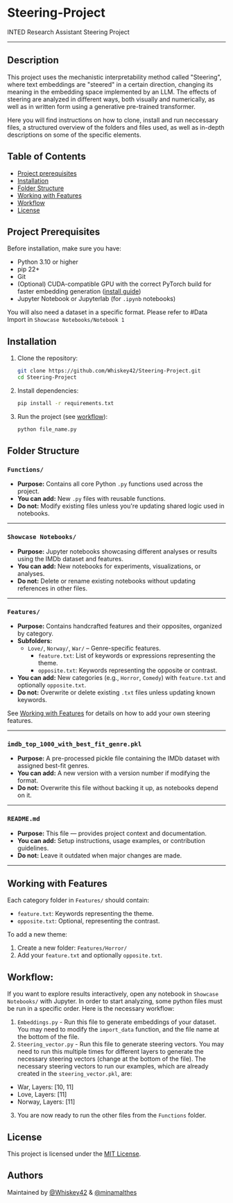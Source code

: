 # Steering-Project
INTED Research Assistant Steering Project

---

## Description

This project uses the mechanistic interpretability method called "Steering", where text embeddings are "steered" in a certain direction, changing its meaning in the embedding space implemented by an LLM. The effects of steering are analyzed in different ways, both visually and numerically, as well as in written form using a generative pre-trained transformer. 

Here you will find instructions on how to clone, install and run neccessary files, a structured overview of the folders and files used, as well as in-depth descriptions on some of the specific elements. 


## Table of Contents
- [Project prerequisites](#project-prerequisites)
- [Installation](#installation)
- [Folder Structure](#folder-structure)
- [Working with Features](#working-with-features)
- [Workflow](#workflow)
- [License](#license)

## Project Prerequisites
Before installation, make sure you have:
- Python 3.10 or higher
- pip 22+
- Git
- (Optional) CUDA-compatible GPU with the correct PyTorch build for faster embedding generation ([install guide](https://pytorch.org/get-started/locally/))
- Jupyter Notebook or Jupyterlab (for `.ipynb` notebooks)

You will also need a dataset in a specific format. Please refer to #Data Import in `Showcase Notebooks/Notebook 1`

## Installation

1. Clone the repository:
   ```bash
   git clone https://github.com/Whiskey42/Steering-Project.git
   cd Steering-Project
   ```

2. Install dependencies:
   ```bash
   pip install -r requirements.txt
   ```

3. Run the project (see [workflow](#workflow)):
   ```bash
   python file_name.py
   ```


## Folder Structure

### `Functions/`
- **Purpose:** Contains all core Python `.py` functions used across the project.
- **You can add:** New `.py` files with reusable functions.
- **Do not:** Modify existing files unless you're updating shared logic used in notebooks.

---

### `Showcase Notebooks/`
- **Purpose:** Jupyter notebooks showcasing different analyses or results using the IMDb dataset and features.
- **You can add:** New notebooks for experiments, visualizations, or analyses.
- **Do not:** Delete or rename existing notebooks without updating references in other files.

---

### `Features/`
- **Purpose:** Contains handcrafted features and their opposites, organized by category.
- **Subfolders:**
  - `Love/`, `Norway/`, `War/` – Genre-specific features.
    - `feature.txt`: List of keywords or expressions representing the theme.
    - `opposite.txt`: Keywords representing the opposite or contrast.
- **You can add:** New categories (e.g., `Horror`, `Comedy`) with `feature.txt` and optionally `opposite.txt`.
- **Do not:** Overwrite or delete existing `.txt` files unless updating known keywords.  

See [Working with Features](#working-with-features) for details on how to add your own steering features.


---

### `imdb_top_1000_with_best_fit_genre.pkl`
- **Purpose:** A pre-processed pickle file containing the IMDb dataset with assigned best-fit genres.
- **You can add:** A new version with a version number if modifying the format.
- **Do not:** Overwrite this file without backing it up, as notebooks depend on it.

---

### `README.md`
- **Purpose:** This file — provides project context and documentation.
- **You can add:** Setup instructions, usage examples, or contribution guidelines.
- **Do not:** Leave it outdated when major changes are made.

---


## Working with Features

Each category folder in `Features/` should contain:
- `feature.txt`: Keywords representing the theme.
- `opposite.txt`: Optional, representing the contrast.

To add a new theme:
1. Create a new folder: `Features/Horror/`
2. Add your `feature.txt` and optionally `opposite.txt`.

## Workflow:
If you want to explore results interactively, open any notebook in `Showcase Notebooks/` with Jupyter.
In order to start analyzing, some python files must be run in a specific order. Here is the necessary workflow:
1. `Embeddings.py` - Run this file to generate embeddings of your dataset. You may need to modify the `import_data` function, and the file name at the bottom of the file.
2. `Steering_vector.py` - Run this file to generate steering vectors. You may need to run this multiple times for different layers to generate the necessary steering vectors (change at the bottom of the file). The necessary steering vectors to run our examples, which are already created in the `steering_vector.pkl`, are: 
- War, Layers: [10, 11]
- Love, Layers: [11]
- Norway, Layers: [11]

3. You are now ready to run the other files from the `Functions` folder.

## License
This project is licensed under the [MIT License](License).


## Authors

Maintained by [@Whiskey42](https://github.com/Whiskey42) & [@minamalthes](https://github.com/minamalthes)
